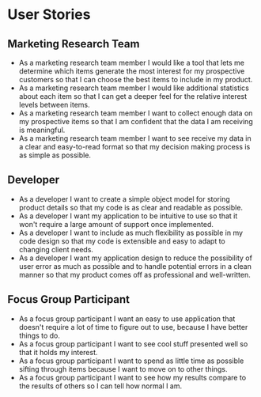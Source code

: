 # User Stories

## Marketing Research Team
* As a marketing research team member I would like a tool that lets me determine which items generate the most interest for my prospective customers so that I can choose the best items to include in my product.
* As a marketing research team member I would like additional statistics about each item so that I can get a deeper feel for the relative interest levels between items.
* As a marketing research team member I want to collect enough data on my prospective items so that I am confident that the data I am receiving is meaningful.
* As a marketing research team member I want to see receive my data in a clear and easy-to-read format so that my decision making process is as simple as possible.

## Developer
* As a developer I want to create a simple object model for storing product details so that my code is as clear and readable as possible.
* As a developer I want my application to be intuitive to use so that it won't require a large amount of support once implemented.
* As a developer I want to include as much flexibility as possible in my code design so that my code is extensible and easy to adapt to changing client needs.
* As a developer I want my application design to reduce the possibility of user error as much as possible and to handle potential errors in a clean manner so that my product comes off as professional and well-written.

## Focus Group Participant
* As a focus group participant I want an easy to use application that doesn't require a lot of time to figure out to use, because I have better things to do.
* As a focus group participant I want to see cool stuff presented well so that it holds my interest.
* As a focus group participant I want to spend as little time as possible sifting through items because I want to move on to other things.
* As a focus group participant I want to see how my results compare to the results of others so I can tell how normal I am.
